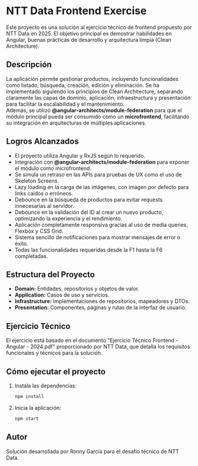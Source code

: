 # NTT Data Frontend Exercise
Este proyecto es una solución al ejercicio técnico de frontend propuesto por NTT Data en 2025. El objetivo principal es demostrar habilidades en Angular, buenas prácticas de desarrollo y arquitectura limpia (Clean Architecture).

## Descripción
La aplicación permite gestionar productos, incluyendo funcionalidades como listado, búsqueda, creación, edición y eliminación. Se ha implementado siguiendo los principios de Clean Architecture, separando claramente las capas de dominio, aplicación, infraestructura y presentación para facilitar la escalabilidad y el mantenimiento.  
Además, se utilizó **@angular-architects/module-federation** para que el módulo principal pueda ser consumido como un **microfrontend**, facilitando su integración en arquitecturas de múltiples aplicaciones.

## Logros Alcanzados
- El proyecto utiliza Angular y RxJS según lo requerido.
- Integración con **@angular-architects/module-federation** para exponer el módulo como microfrontend.
- Se simula un retraso en las APIs para pruebas de UX como el uso de Skeleton Screens.
- Lazy loading en la carga de las imágenes, con imagen por defecto para links caídos o erróneos.
- Debounce en la búsqueda de productos para evitar requests innecesarias al servidor.
- Debounce en la validación del ID al crear un nuevo producto, optimizando la experiencia y el rendimiento.
- Aplicación completamente responsiva gracias al uso de media queries, Flexbox y CSS Grid.
- Sistema sencillo de notificaciones para mostrar mensajes de error o éxito.
- Todas las funcionalidades requeridas desde la F1 hasta la F6 completadas.

## Estructura del Proyecto
- **Domain:** Entidades, repositorios y objetos de valor.
- **Application:** Casos de uso y servicios.
- **Infrastructure:** Implementaciones de repositorios, mapeadores y DTOs.
- **Presentation:** Componentes, páginas y rutas de la interfaz de usuario.

## Ejercicio Técnico
El ejercicio está basado en el documento "Ejercicio Técnico Frontend - Angular - 2024.pdf" proporcionado por NTT Data, que detalla los requisitos funcionales y técnicos para la solución.

## Cómo ejecutar el proyecto
1. Instala las dependencias:
    ```sh
    npm install
    ```
2. Inicia la aplicación:
    ```sh
    npm start
    ```

## Autor
Solución desarrollada por Ronny García para el desafío técnico de NTT Data.
